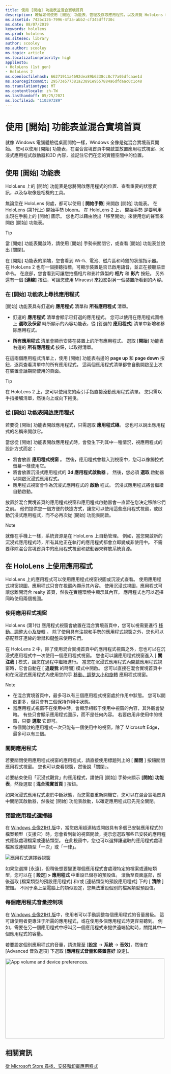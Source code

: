 ```yaml
---
title: 使用 [開始] 功能表並混合實境首頁
description: 瞭解如何使用 [開始] 功能表、管理及存取應用程式，以及流覽 HoloLens 裝置中的混合實境首頁。
ms.assetid: 742bc126-7996-4f3a-abb2-cf345dff730c
ms.date: 08/07/2019
keywords: hololens
ms.prod: hololens
ms.sitesec: library
author: scooley
ms.author: scooley
ms.topic: article
ms.localizationpriority: high
appliesto:
- HoloLens (1st gen)
- HoloLens 2
ms.openlocfilehash: 66271911a4692dea89b6338cc8c77a05dfcaae1d
ms.sourcegitcommit: 29573e577381a23891e9557884a6dfdaac0c1c48
ms.translationtype: MT
ms.contentlocale: zh-TW
ms.lasthandoff: 05/25/2021
ms.locfileid: "110397389"
---
```

# <a name="use-the-start-menu-and-mixed-reality-home"></a>使用 [開始] 功能表並混合實境首頁

就像 Windows 電腦體驗從桌面開始一樣，Windows 全像是從混合實境首頁開始。  您可以使用 [開始] 功能表，在混合實境首頁中開啟並放置應用程式視窗、沉浸式應用程式啟動器和3D 內容，並記住它們在您的實體空間中的位置。

## <a name="use-the-start-menu"></a>使用 [開始] 功能表

HoloLens 上的 [開始] 功能表是您將開啟應用程式的位置、查看重要的狀態資訊，以及存取像是相機的工具。

無論您在 HoloLens 何處，都可以使用 [ **開始手勢**] 來開啟 [開始] 功能表。  在 HoloLens (第1代上) 開始手勢 [bloom](https://support.microsoft.com/help/12644/hololens-use-gestures)。 在 HoloLens 2 上， [開始手勢](hololens2-basic-usage.md#start-gesture) 是要利用出現在手腕上的 [開始] 圖示。  您也可以藉由說出「移至開始」來使用您的聲音來開啟 [開始] 功能表。

> [!TIP]
> 當 [開始] 功能表開啟時，請使用 [開始] 手勢來關閉它，或查看 [開始] 功能表並說出 [關閉]。

在 [開始] 功能表的頂端，您會看到 Wi-fi、電池、磁片區和時鐘的狀態指示器。 在 HoloLens 2 也有一個接聽指標，可顯示裝置是否已啟用語音，並正在接聽語音命令。 在底部，您會看到可讓您拍攝相片和影片錄製的 **相片** 和 **影片** 按鈕。  另外還有一個 **[連線]** 按鈕，可讓您使用 Miracast 來投影對另一個裝置所看到的內容。

### <a name="find-apps-on-start-menu"></a>在 [開始] 功能表上尋找應用程式

[開始] 功能表具有釘選的 **應用程式** 清單和 **所有應用程式** 清單。

- 釘選的 **應用程式** 清單會顯示已釘選的應用程式。 您可以使用在應用程式圖格上 **選取及保留** 時所顯示的內容功能表，從 [釘選的 **應用程式**] 清單中新增和移除應用程式。

- **所有應用程式** 清單會顯示安裝在裝置上的所有應用程式。  選取 [**開始**] 功能表右邊的 **所有應用程式** 按鈕，以取得清單。

在這兩個應用程式清單上，使用 [開始] 功能表右邊的 **page up** 和 **page down** 按鈕，逐頁查看清單中的所有應用程式。  這兩個應用程式清單都會自動開啟至上次在裝置會話期間使用的頁面。

> [!TIP]
> 在 HoloLens 2 上，您可以使用您的索引手指直接滾動應用程式清單。 您只需以手指接觸清單，然後向上或向下拖曳。

### <a name="open-apps-from-start-menu"></a>從 [開始] 功能表開啟應用程式

若要從 [開始] 功能表開啟應用程式，只需選取 **應用程式磚**。 您也可以說出應用程式的名稱來開啟它。

當您從 [開始] 功能表開啟應用程式時，會發生下列其中一種情況，視應用程式的設計方式而定：

- 將會放置 **應用程式視窗** 。 然後，應用程式會載入到視窗中，您可以像觸控式螢幕一樣使用它。
- 將會放置沉浸式應用程式的 **3d 應用程式啟動器** 。 然後，您必須 **選取** 啟動器以開啟沉浸式應用程式。
- 應用程式視窗會作為沉浸式應用程式的 **啟動** 程式。 沉浸式應用程式將會繼續自動啟動。

放置於混合實境首頁的應用程式視窗和應用程式啟動器會一直留在您決定移除它們之前。  他們提供您一個方便的快捷方式，讓您可以使用這些應用程式視窗，或啟動沉浸式應用程式，而不必再次從 [開始] 功能表開啟。 

> [!NOTE]
>就像在手機上一樣，系統資源是在 HoloLens 上自動管理。  例如，當您開啟新的沉浸式應用程式時，所有其他正在執行的應用程式都會立即變成非使用中。 不需要移除混合實境首頁中的應用程式視窗和啟動器來釋放系統資源。 

## <a name="using-apps-on-hololens"></a>在 HoloLens 上使用應用程式

HoloLens 上的應用程式可以使用應用程式視窗視圖或沉浸式查看。 使用應用程式視窗視圖，應用程式只會在視窗內顯示其內容。 使用沉浸式視圖，應用程式可讓您離開混合 realty 首頁，然後在實體環境中顯示其內容。 應用程式也可以選擇同時使用兩個視圖。

### <a name="use-app-windows"></a>使用應用程式視窗

HoloLens (第1代) 應用程式視窗會放置在混合實境首頁中，您可以視需要進行 [移動、調整大小及旋轉](hololens1-basic-usage.md#move-resize-and-rotate-apps) 。 除了使用具有注視和手勢的應用程式視窗之外，您也可以搭配藍牙連線的滑鼠和鍵盤來使用它們。

在 HoloLens 2 中，除了使用混合實境首頁中的應用程式視窗之外，您也可以在沉浸式應用程式中一次使用一個應用程式視窗。 您也可以讓應用程式視窗進入 [ **關注我** ] 模式，讓您在過程中繼續進行。 當您在沉浸式應用程式內開啟應用程式視窗時，它會自動在 [ **追蹤我** 的時間] 模式中開啟。 您可以直接在混合實境首頁中和在沉浸式應用程式內使用您的手 [移動、調整大小和旋轉](hololens2-basic-usage.md#move-resize-and-rotate-holograms) 應用程式視窗。

> [!NOTE]
>
> - 在混合實境首頁中，最多可以有三個應用程式視窗處於作用中狀態。 您可以開啟更多，但只會有三個保持作用中狀態。
> - 當應用程式視窗不在使用中時，會顯示相較于使用中視窗的內容，其外觀會變暗。  有些只會顯示應用程式圖示，而不是任何內容。  若要啟用非使用中的視窗，只要 **選取** 它即可。
> - 每個開啟的應用程式一次只能有一個使用中的視窗，除了 Microsoft Edge，最多可以有三個。

### <a name="close-apps"></a>關閉應用程式

若要關閉使用應用程式視窗的應用程式，請直接使用標題列上的 [ **關閉** ] 按鈕關閉應用程式視窗。  您也可以查看視窗，然後說「關閉」。

若要結束使用「沉浸式觀賞」的應用程式，請使用 [開始] 手勢來顯示 **[開始] 功能表**，然後選取 [ **混合現實首頁** ] 按鈕。

如果沉浸式應用程式處於中斷狀態，而您需要重新開機它，您可以在混合實境首頁中關閉其啟動器，然後從 [開始] 功能表啟動，以確定應用程式已先完全關閉。

### <a name="default-app-picker"></a>預設應用程式選擇器

在 [Windows 全像21H1 版](hololens-release-notes.md#windows-holographic-version-21h1)中，當您啟用超連結或開啟具有多個已安裝應用程式的檔案類型（支援它）時，您會看到新的視窗開啟，提示您選取哪些已安裝的應用程式應該處理檔案或連結類型。 在此視窗中，您也可以選擇讓選取的應用程式處理檔案或連結類型「一次」或「一律」。

![應用程式選擇器視窗](images/default-app-picker.png)

如果您選擇 [永遠]，但稍後想要變更哪個應用程式會處理特定的檔案或連結類型，您可以在 [ **設定] > 應用程式** 中重設已儲存的預設值。 滾動至頁面底部，然後選取 [檔案類型的預設應用程式] 和/或 [連結類型的預設應用程式] 下的 [ **清除** ] 按鈕。 不同于桌上型電腦上的類似設定，您無法重設個別的檔案類型預設值。

### <a name="per-app-volume-control"></a>每個應用程式音量控制項

在 [Windows 全像21H1 版](hololens-release-notes.md#windows-holographic-version-21h1)中，使用者可以手動調整每個應用程式的音量層級。 這可讓使用者更專注于所需的應用程式，或在使用多個應用程式時更容易聽到。 例如，需要在另一個應用程式中呼叫另一個應用程式來提供遠端協助時，關閉其中一個應用程式的容量。

若要設定個別應用程式的音量，請流覽至 [**設定**  ->  **系統**  ->  **音效**]，然後在 [Advanced 音效選項] 下選取 [**應用程式音量和裝置喜好** 設定]。

 <img alt="App volume and device preferences." src="./images/volume-per-app.jpg" width="500" height="250" />

## <a name="related-info"></a>相關資訊

[從 Microsoft Store 尋找、安裝和卸載應用程式](holographic-store-apps.md)
